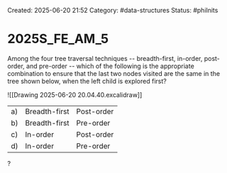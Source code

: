Created: 2025-06-20 21:52
Category: #data-structures
Status: #philnits

# 2025S_FE_AM_5

Among the four tree traversal techniques -- breadth-first, in-order, post-order, and pre-order -- which of the following is the appropriate combination to ensure that the last two nodes visited are the same in the tree shown below, when the left child is explored first?

![[Drawing 2025-06-20 20.04.40.excalidraw]]

|     |               |            |
| --- | ------------- | ---------- |
| a)  | Breadth-first | Post-order |
| b)  | Breadth-first | Pre-order  |
| c)  | In-order      | Post-order |
| d)  | In-order      | Pre-order  |

?
